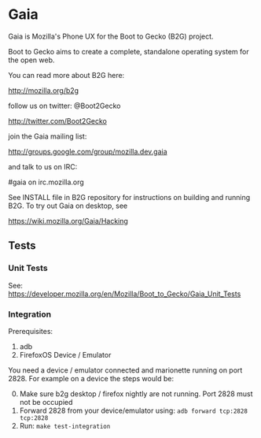 # Gaia

Gaia is Mozilla's Phone UX for the Boot to Gecko (B2G) project.

Boot to Gecko aims to create a complete, standalone operating system for the open web.

You can read more about B2G here:

  http://mozilla.org/b2g

follow us on twitter: @Boot2Gecko

  http://twitter.com/Boot2Gecko

join the Gaia mailing list:

  http://groups.google.com/group/mozilla.dev.gaia

and talk to us on IRC:

  #gaia on irc.mozilla.org

See INSTALL file in B2G repository for instructions on building and running B2G. To try out Gaia on desktop, see

  https://wiki.mozilla.org/Gaia/Hacking

## Tests

### Unit Tests

See: https://developer.mozilla.org/en/Mozilla/Boot_to_Gecko/Gaia_Unit_Tests

### Integration

Prerequisites:

1. adb
2. FirefoxOS Device / Emulator

You need a device / emulator connected and marionette running
on port 2828. For example on a device the steps would be:

0. Make sure b2g desktop / firefox nightly are not running. Port 2828 must not
   be occupied
1. Forward 2828 from your device/emulator using: `adb forward tcp:2828 tcp:2828`
2. Run: `make test-integration` 

